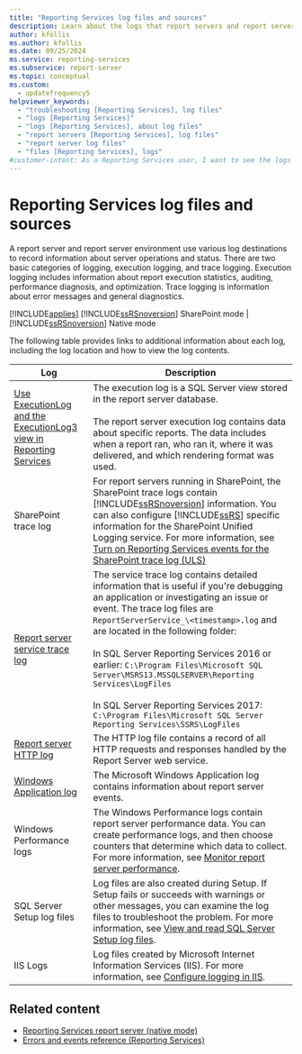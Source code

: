 ```yaml
---
title: "Reporting Services log files and sources"
description: Learn about the logs that report servers and report server environments use in Reporting Services to record execution and trace information.
author: kfollis
ms.author: kfollis
ms.date: 09/25/2024
ms.service: reporting-services
ms.subservice: report-server
ms.topic: conceptual
ms.custom:
  - updatefrequency5
helpviewer_keywords:
  - "troubleshooting [Reporting Services], log files"
  - "logs [Reporting Services]"
  - "logs [Reporting Services], about log files"
  - "report servers [Reporting Services], log files"
  - "report server log files"
  - "files [Reporting Services], logs"
#customer-intent: As a Reporting Services user, I want to see the logs that report servers and report server environments use in Reporting Services so that I can record execution and trace information.
---
```

# Reporting Services log files and sources

A report server and report server environment use various log destinations to record information about server operations and status. There are two basic categories of logging, execution logging, and trace logging. Execution logging includes information about report execution statistics, auditing, performance diagnosis, and optimization. Trace logging is information about error messages and general diagnostics.

[!INCLUDE[applies](../../includes/applies-md.md)] [!INCLUDE[ssRSnoversion](../../includes/ssrsnoversion-md.md)] SharePoint mode | [!INCLUDE[ssRSnoversion](../../includes/ssrsnoversion-md.md)] Native mode

The following table provides links to additional information about each log, including the log location and how to view the log contents.

|Log|Description|
|---------|-----------------|
|[Use ExecutionLog and the ExecutionLog3 view in Reporting Services](../../reporting-services/report-server/report-server-executionlog-and-the-executionlog3-view.md)|The execution log is a SQL Server view stored in the report server database.<br /><br /> The report server execution log contains data about specific reports. The data includes when a report ran, who ran it, where it was delivered, and which rendering format was used.|
|SharePoint trace log|For report servers running in SharePoint, the SharePoint trace logs contain [!INCLUDE[ssRSnoversion](../../includes/ssrsnoversion-md.md)] information. You can also configure [!INCLUDE[ssRS](../../includes/ssrs.md)] specific information for the SharePoint Unified Logging service. For more information, see [Turn on Reporting Services events for the SharePoint trace log (ULS)](../../reporting-services/report-server/turn-on-reporting-services-events-for-the-sharepoint-trace-log-uls.md)|
|[Report server service trace log](../../reporting-services/report-server/report-server-service-trace-log.md)|The service trace log contains detailed information that is useful if you're debugging an application or investigating an issue or event. The trace log files are `ReportServerService_\<timestamp>.log` and are located in the following folder:<br /><br /> In SQL Server Reporting Services 2016 or earlier: `C:\Program Files\Microsoft SQL Server\MSRS13.MSSQLSERVER\Reporting Services\LogFiles`<br /><br /> In SQL Server Reporting Services 2017: `C:\Program Files\Microsoft SQL Server Reporting Services\SSRS\LogFiles`|
|[Report server HTTP log](../../reporting-services/report-server/report-server-http-log.md)|The HTTP log file contains a record of all HTTP requests and responses handled by the Report Server web service.|
|[Windows Application log](../../reporting-services/report-server/windows-application-log.md)|The Microsoft Windows Application log contains information about report server events.|
|Windows Performance logs|The Windows Performance logs contain report server performance data. You can create performance logs, and then choose counters that determine which data to collect. For more information, see [Monitor report server performance](../../reporting-services/report-server/monitoring-report-server-performance.md).|
|SQL Server Setup log files|Log files are also created during Setup. If Setup fails or succeeds with warnings or other messages, you can examine the log files to troubleshoot the problem. For more information, see [View and read SQL Server Setup log files](../../database-engine/install-windows/view-and-read-sql-server-setup-log-files.md).|
|IIS Logs|Log files created by Microsoft Internet Information Services (IIS). For more information, see [Configure logging in IIS](/iis/manage/provisioning-and-managing-iis/configure-logging-in-iis).|

## Related content

- [Reporting Services report server (native mode)](../../reporting-services/report-server/reporting-services-report-server-native-mode.md)
- [Errors and events reference (Reporting Services)](../../reporting-services/troubleshooting/errors-and-events-reference-reporting-services.md)
